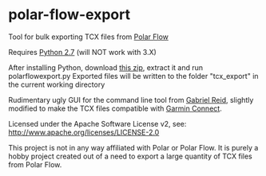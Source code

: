 # polar-flow-export
Tool for bulk exporting TCX files from [Polar Flow](https://flow.polar.com/)

Requires [Python 2.7](https://www.python.org/downloads/) (will NOT work with 3.X)

After installing Python, download [this zip](https://github.com/Luzandro/polar-flow-export/archive/master.zip), extract it and run polarflowexport.py
Exported files will be written to the folder "tcx_export" in the current working directory


Rudimentary ugly GUI for the command line tool from [Gabriel Reid](https://github.com/gabrielreid/polar-flow-export), slightly modified to make the TCX files compatible with [Garmin Connect](https://connect.garmin.com/de-DE/).

Licensed under the Apache Software License v2, see: http://www.apache.org/licenses/LICENSE-2.0

This project is not in any way affiliated with Polar or Polar Flow. It is purely a
hobby project created out of a need to export a large quantity of TCX files from 
Polar Flow.